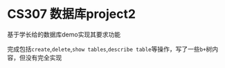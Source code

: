 # CS307 数据库project2

基于学长给的数据库demo实现其要求功能

完成包括`create`,`delete`,`show tables`,`describe table`等操作，写了一些`b+`树内容，但没有完全实现

